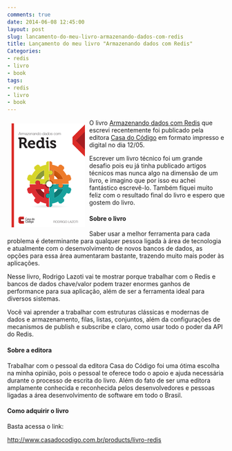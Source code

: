 ```yaml
---
comments: true
date: 2014-06-08 12:45:00
layout: post
slug: lancamento-do-meu-livro-armazenando-dados-com-redis
title: Lançamento do meu livro "Armazenando dados com Redis"
Categories:
- redis
- livro
- book
tags:
- redis
- livro
- book
---
```


<img style="float: left; padding: 10px" src="/images/2014/05/25/redis_large.png" />

O livro <a href="http://www.casadocodigo.com.br/products/livro-redis" target="_blank">Armazenando dados com Redis</a> que escrevi recentemente foi publicado pela editora <a href="http://casadocodigo.com.br" target="_blank">Casa do Código</a> em formato impresso e digital no dia 12/05.

Escrever um livro técnico foi um grande desafio pois eu já tinha publicado artigos técnicos mas nunca algo na dimensão de um livro, e imagino que por isso eu achei fantástico escrevê-lo. Também fiquei muito feliz com o resultado final do livro e espero que gostem do livro.

#### Sobre o livro

Saber usar a melhor ferramenta para cada problema é determinante para qualquer pessoa ligada à área de tecnologia e atualmente com o desenvolvimento de novos bancos de dados, as opções para essa área aumentaram bastante, trazendo muito mais poder às aplicações.

Nesse livro, Rodrigo Lazoti vai te mostrar porque trabalhar com o Redis e bancos de dados chave/valor podem trazer enormes ganhos de performance para sua aplicação, além de ser a ferramenta ideal para diversos sistemas.

Você vai aprender a trabalhar com estruturas clássicas e modernas de dados e armazenamento, filas, listas, conjuntos, além da configurações de mecanismos de publish e subscribe e claro, como usar todo o poder da API do Redis.

#### Sobre a editora

Trabalhar com o pessoal da editora Casa do Código foi uma ótima escolha na minha opinião, pois o pessoal te oferece todo o apoio e ajuda necessária durante o processo de escrita do livro. Além do fato de ser uma editora amplamente conhecida e reconhecida pelos desenvolvedores e pessoas ligadas a área desenvolvimento de software em todo o Brasil.

#### Como adquirir o livro

Basta acessa o link:

<a href="http://www.casadocodigo.com.br/products/livro-redis" target="_blank">http://www.casadocodigo.com.br/products/livro-redis</a>
